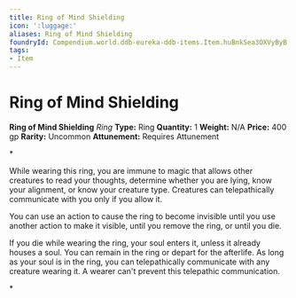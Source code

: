 ```yaml
---
title: Ring of Mind Shielding
icon: ':luggage:'
aliases: Ring of Mind Shielding
foundryId: Compendium.world.ddb-eureka-ddb-items.Item.huBnkSea3OXVyByB
tags:
- Item
---
```


# Ring of Mind Shielding

**Ring of Mind Shielding**
_Ring_
**Type:** Ring
**Quantity:** 1
**Weight:** N/A
**Price:** 400 gp
**Rarity:** Uncommon
**Attunement:** Requires Attunement

*<p>While wearing this ring, you are immune to magic that allows other creatures to read your thoughts, determine whether you are lying, know your alignment, or know your creature type. Creatures can telepathically communicate with you only if you allow it.

You can use an action to cause the ring to become invisible until you use another action to make it visible, until you remove the ring, or until you die.

If you die while wearing the ring, your soul enters it, unless it already houses a soul. You can remain in the ring or depart for the afterlife. As long as your soul is in the ring, you can telepathically communicate with any creature wearing it. A wearer can't prevent this telepathic communication.</p>*